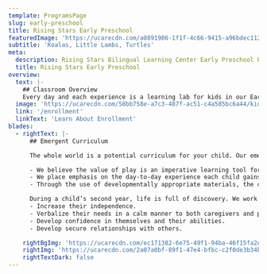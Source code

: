 ```yaml
---
template: ProgramsPage
slug: early-preschool
title: Rising Stars Early Preschool
featuredImage: 'https://ucarecdn.com/a0891986-1f1f-4c66-9415-a96bdec11209/'
subtitle: 'Koalas, Little Lambs, Turtles'
meta:
  description: Rising Stars Bilingual Learning Center Early Preschool Program, Austin Tx
  title: Rising Stars Early Preschool
overview:
  text: |-
    ## Classroom Overview
    Every day and each experience is a learning lab for kids in our Early Preschool program. Our goal is to provide new experiences that relate to each child’s needs, interests, and developmental level. In the Early Preschool classroom, your child will be interacting with peers in a loving, safe, and friendly environment. We provide experiences that challenge and support each child’s language, social, emotional, physical, and creative development. Everyday your child will have opportunities to create, develop personal interaction skills, and learn problem-solving skills and concepts through hands-on experiences.
  image: 'https://ucarecdn.com/58bb758e-a7c3-487f-ac51-c4a585bc6a44/kidsfruit.jpg'
  link: '/enrollment'
  linkText: 'Learn About Enrollment'
blades:
  - rightText: |-
      ## Emergent Curriculum

      The whole world is a potential curriculum for your child. Our emergent curriculum approach acknowledges and supports the interests that emerge from the daily life of your child.

      - We believe the value of play is an imperative learning tool for young children.
      - We place emphasis on the day-to-day experience each child gains from doing, rather than how it should be done.
      - Through the use of developmentally appropriate materials, the children’s developing interests will guide the array of topics introduced throughout the school year.

      During a child’s second year, life is full of discovery. We work individually and in community to help children:
      - Increase their independence.
      - Verbalize their needs in a calm manner to both caregivers and peers.
      - Develop confidence in themselves and their abilities.
      - Develop secure relationships with others.

    rightBgImg: 'https://ucarecdn.com/ec171382-6e75-49f1-94ba-46f15fa2e791/orangehands.jpg'
    rightImg: 'https://ucarecdn.com/2a07a0bf-89f1-47e4-bfbc-c2f0de3b34bf/elijahchalkboard.jpg'
    rightTextDark: false
---
```

